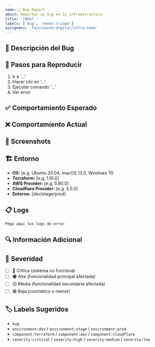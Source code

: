 ```yaml
---
name: 🐛 Bug Report
about: Reportar un bug en la infraestructura
title: '[BUG] '
labels: ['bug', 'needs-triage']
assignees: 'fascinante-digital/infra-team'
---
```


## 🐛 Descripción del Bug

<!-- Descripción clara y concisa del bug -->

## 🔄 Pasos para Reproducir

1. Ir a '...'
2. Hacer clic en '...'
3. Ejecutar comando '...'
4. Ver error

## ✅ Comportamiento Esperado

<!-- Qué debería pasar -->

## ❌ Comportamiento Actual

<!-- Qué está pasando actualmente -->

## 📸 Screenshots

<!-- Capturas de pantalla si es aplicable -->

## 🏗️ Entorno

- **OS:** [e.g. Ubuntu 20.04, macOS 13.0, Windows 11]
- **Terraform:** [e.g. 1.10.0]
- **AWS Provider:** [e.g. 5.80.0]
- **Cloudflare Provider:** [e.g. 5.5.0]
- **Entorno:** [dev/stage/prod]

## 📋 Logs

```
Pega aquí los logs de error
```

## 🔍 Información Adicional

<!-- Cualquier información adicional relevante -->

## 🚨 Severidad

- [ ] 🔴 Crítica (sistema no funciona)
- [ ] 🟠 Alta (funcionalidad principal afectada)
- [ ] 🟡 Media (funcionalidad secundaria afectada)
- [ ] 🟢 Baja (cosmético o menor)

## 🏷️ Labels Sugeridos

- `bug`
- `environment:dev` / `environment:stage` / `environment:prod`
- `component:terraform` / `component:aws` / `component:cloudflare`
- `severity:critical` / `severity:high` / `severity:medium` / `severity:low`
